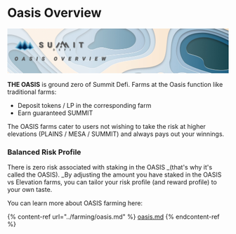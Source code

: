 # Oasis Overview

![](<../.gitbook/assets/Oasis Overview Masthead.jpg>)

**THE OASIS** is ground zero of Summit Defi. Farms at the Oasis function like traditional farms:

* Deposit tokens / LP in the corresponding farm
* Earn guaranteed SUMMIT

The OASIS farms cater to users not wishing to take the risk at higher elevations (PLAINS / MESA / SUMMIT) and always pays out your winnings.

### Balanced Risk Profile

There is zero risk associated with staking in the OASIS _(that's why it's called the OASIS). _By adjusting the amount you have staked in the OASIS vs Elevation farms, you can tailor your risk profile (and reward profile) to your own taste.

You can learn more about OASIS farming here:

{% content-ref url="../farming/oasis.md" %}
[oasis.md](../farming/oasis.md)
{% endcontent-ref %}
